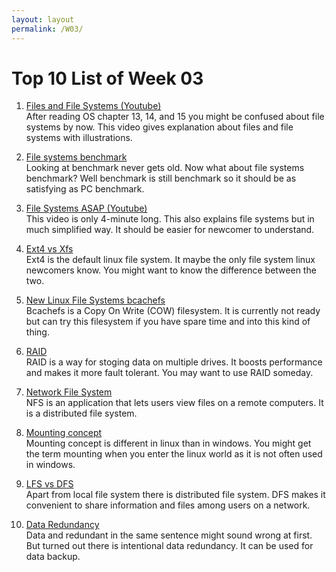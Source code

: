 ```yaml
---
layout: layout
permalink: /W03/
---
```


# Top 10 List of Week 03

1. [Files and File Systems (Youtube)](https://www.youtube.com/watch?v=KN8YgJnShPM)<br>
After reading OS chapter 13, 14, and 15 you might be confused about file systems by now. This video gives explanation about files and file systems with illustrations.

2. [File systems benchmark](https://www.phoronix.com/scan.php?page=article&item=linux-50-filesystems&num=1)<br>
Looking at benchmark never gets old. Now what about file systems benchmark? Well benchmark is still benchmark so it should be as satisfying as PC benchmark.

3. [File Systems ASAP (Youtube)](https://www.youtube.com/watch?v=BV0-EPUYuQc)<br>
This video is only 4-minute long. This also explains file systems but in much simplified way. It should be easier for newcomer to understand.

4. [Ext4 vs Xfs](https://computingforgeeks.com/ext4-vs-xfs-complete-comparison/)<br>
Ext4 is the default linux file system. It maybe the only file system linux newcomers know. You might want to know the difference between the two.

5. [New Linux File Systems bcachefs](https://thenewstack.io/an-introduction-to-new-linux-filesystem-bcachefs/)<br>
Bcachefs is a Copy On Write (COW) filesystem. It is currently not ready but can try this filesystem if you have spare time and into this kind of thing.

6. [RAID](https://searchstorage.techtarget.com/definition/RAID)<br>
RAID is a way for stoging data on multiple drives. It boosts performance and makes it more fault tolerant. You may want to use RAID someday. 

7. [Network File System](https://www.geeksforgeeks.org/network-file-system-nfs/)<br>
NFS is an application that lets users view files on a remote computers. It is a distributed file system. 

8. [Mounting concept](https://unix.stackexchange.com/questions/3247/understanding-mount-as-a-concept-in-the-os)<br>
Mounting concept is different in linux than in windows. You might get the term mounting when you enter the linux world as it is not often used in windows.

9. [LFS vs DFS](https://www.geeksforgeeks.org/difference-between-local-file-system-lfs-and-distributed-file-system-dfs/)<br>
Apart from local file system there is distributed file system. DFS makes it convenient to share information and files among users on a network.

10. [Data Redundancy](https://www.talend.com/resources/what-is-data-redundancy/)<br>
Data and redundant in the same sentence might sound wrong at first. But turned out there is intentional data redundancy. It can be used for data backup.

